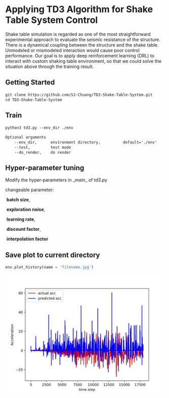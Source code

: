 # Applying TD3 Algorithm for Shake Table System Control

Shake table simulation is regarded as one of the most straightforward experimental approach to evaluate the seismic resistance of the structure. There is a dynamical coupling between the structure and the shake table. Unmodeled or mismodeled interaction would cause poor control performance. Our goal is to apply deep reinforcement learning (DRL) to interact with custom shaking table environment, so that we could solve the situation above through the training result.

## Getting Started

```
git clone https://github.com/SJ-Chuang/TD3-Shake-Table-System.git
cd TD3-Shake-Table-System
```

## Train

```
python3 td3.py --env_dir ./env
```

```
Optional arguments
    --env_dir,		environment directory,			default='./env'
    --test,			test mode
    --do_render,	do render
```

## Hyper-parameter tuning

Modify the hyper-parameters in \__main__ of td3.py

changeable parameter:

​	**batch size**,

​	**exploration noise**,

​	**learning rate**,

​	**discount factor**,

​	**interpolation factor**

## Save plot to current directory

```python
env.plot_history(name = 'filename.jpg')
```

![image](figure/figure01.jpg)